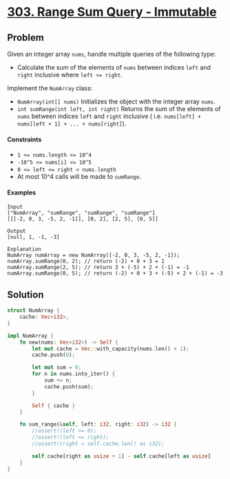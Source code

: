 # [303. Range Sum Query - Immutable](https://leetcode.com/problems/range-sum-query-immutable/)

## Problem

Given an integer array `nums`, handle multiple queries of the following type:

* Calculate the sum of the elements of `nums` between indices `left` and `right`
  inclusive where `left <= right`.

Implement the `NumArray` class:

* `NumArray(int[] nums)` Initializes the object with the integer array `nums`.
* `int sumRange(int left, int right)` Returns the sum of the elements of `nums`
  between indices `left` and `right` inclusive (
  i.e. `nums[left] + nums[left + 1] + ... + nums[right]`).

#### Constraints

* `1 <= nums.length <= 10^4`
* `-10^5 <= nums[i] <= 10^5`
* `0 <= left <= right < nums.length`
* At most 10^4 calls will be made to `sumRange`.

#### Examples

```text
Input
["NumArray", "sumRange", "sumRange", "sumRange"]
[[[-2, 0, 3, -5, 2, -1]], [0, 2], [2, 5], [0, 5]]

Output
[null, 1, -1, -3]

Explanation
NumArray numArray = new NumArray([-2, 0, 3, -5, 2, -1]);
numArray.sumRange(0, 2); // return (-2) + 0 + 3 = 1
numArray.sumRange(2, 5); // return 3 + (-5) + 2 + (-1) = -1
numArray.sumRange(0, 5); // return (-2) + 0 + 3 + (-5) + 2 + (-1) = -3
```

## Solution

```rust
struct NumArray {
    cache: Vec<i32>,
}

impl NumArray {
    fn new(nums: Vec<i32>) -> Self {
        let mut cache = Vec::with_capacity(nums.len() + 1);
        cache.push(0);

        let mut sum = 0;
        for n in nums.into_iter() {
            sum += n;
            cache.push(sum);
        }

        Self { cache }
    }

    fn sum_range(&self, left: i32, right: i32) -> i32 {
        //assert!(left >= 0);
        //assert!(left <= right);
        //assert!(right < self.cache.len() as i32);

        self.cache[right as usize + 1] - self.cache[left as usize]
    }
}
```